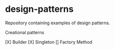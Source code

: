# design-patterns
Repository containing examples of design patterns.

Creational patterns

[X] Builder
[X] Singleton
[] Factory Method
